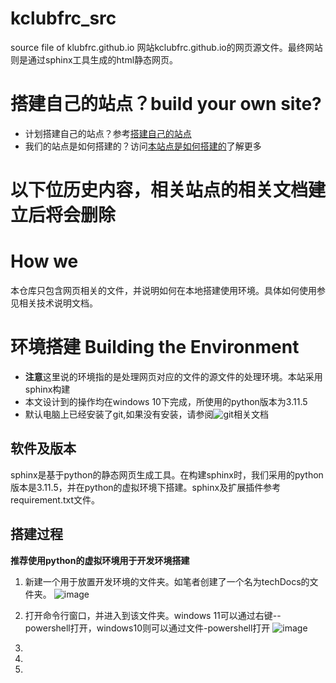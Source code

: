 # kclubfrc_src
source file of klubfrc.github.io
网站kclubfrc.github.io的网页源文件。最终网站则是通过sphinx工具生成的html静态网页。
# 搭建自己的站点？build your own site?
* 计划搭建自己的站点？参考[搭建自己的站点](https://docs.frc-9597.com/)  
* 我们的站点是如何搭建的？访问[本站点是如何搭建的](https://docs.frc-9597.com)了解更多



# 以下位历史内容，相关站点的相关文档建立后将会删除
# How we
本仓库只包含网页相关的文件，并说明如何在本地搭建使用环境。具体如何使用参见相关技术说明文档。
# 环境搭建 Building the Environment
* **注意**这里说的环境指的是处理网页对应的文件的源文件的处理环境。本站采用sphinx构建
* 本文设计到的操作均在windows 10下完成，所使用的python版本为3.11.5
* 默认电脑上已经安装了git,如果没有安装，请参阅![git](https://git-scm.com/)相关文档
## 软件及版本
sphinx是基于python的静态网页生成工具。在构建sphinx时，我们采用的python版本是3.11.5，并在python的虚拟环境下搭建。sphinx及扩展插件参考requirement.txt文件。
## 搭建过程
**推荐使用python的虚拟环境用于开发环境搭建**
1. 新建一个用于放置开发环境的文件夹。如笔者创建了一个名为techDocs的文件夹。
![image](https://github.com/kclubfrc/kclubfrc_src/assets/158794672/5d668820-c520-4446-8d66-28acb5476df0)

2. 打开命令行窗口，并进入到该文件夹。windows 11可以通过右键--powershell打开，windows10则可以通过文件-powershell打开
![image](https://github.com/kclubfrc/kclubfrc_src/assets/158794672/1a77232a-604d-4488-aac9-fabd5b856b2b)
3. 

5. 
6. 
